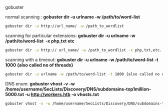 gobuster

normal scanning : **gobuster dir -u urlname -w /path/to/word-list**

```bash
gobuster dir -u http://url_name/ -w /path_to_wordlist
```

scanning for particular extensions: **gobuster dir -u urlname -w /path/to/word-list  -x php,txt etc**

```bash
gobuster dir -u http:// url_name/ -w /path_to_wordlist -x php,txt,etc...
```

scanning with a timeout: **gobuster dir -u urlname -w /path/to/word-list -t 1000 {also called no of threads}**

```bash
gobuster dir -u urlname -w /path/to/word-list -t 1000 {also called no of threads}
```

DNS enum: **gobuster vhost -v -w /home/username/SecLists/Discovery/DNS/subdomains-top1million-5000.txt -u http://workers.htb -o vhosts.txt**

```bash
gobuster vhost -v -w /home/username/SecLists/Discovery/DNS/subdomains-top1million-5000.txt -u http://workers.htb -o vhosts.txt
```